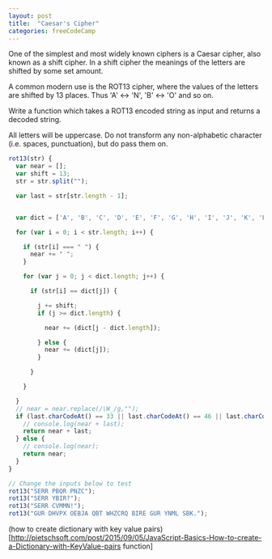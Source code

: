 ```yaml
---
layout: post
title:  "Caesar's Cipher"
categories: freeCodeCamp
---
```


One of the simplest and most widely known ciphers is a Caesar cipher, also known as a shift cipher. In a shift cipher the meanings of the letters are shifted by some set amount.

A common modern use is the ROT13 cipher, where the values of the letters are shifted by 13 places. Thus 'A' ↔ 'N', 'B' ↔ 'O' and so on.

Write a function which takes a ROT13 encoded string as input and returns a decoded string.

All letters will be uppercase. Do not transform any non-alphabetic character (i.e. spaces, punctuation), but do pass them on.


```javascript
rot13(str) {
  var near = [];
  var shift = 13;
  str = str.split("");

  var last = str[str.length - 1];


  var dict = ['A', 'B', 'C', 'D', 'E', 'F', 'G', 'H', 'I', 'J', 'K', 'L', 'M', 'N', 'O', 'P', 'Q', 'R', 'S', 'T', 'U', 'V', 'W', 'X', 'Y', 'Z'];

  for (var i = 0; i < str.length; i++) {

    if (str[i] === " ") {
      near += " ";
    }

    for (var j = 0; j < dict.length; j++) {

      if (str[i] == dict[j]) {

        j += shift;
        if (j >= dict.length) {

          near += (dict[j - dict.length]);

        } else {
          near += (dict[j]);
        }

      }

    }

  }
  // near = near.replace(/\W_/g,"");
  if (last.charCodeAt() == 33 || last.charCodeAt() == 46 || last.charCodeAt() == 63) {
    // console.log(near + last);
    return near + last;
  } else {
    // console.log(near);
    return near;
  }
}

// Change the inputs below to test
rot13("SERR PBQR PNZC");
rot13("SERR YBIR?");
rot13("SERR CVMMN!");
rot13("GUR DHVPX OEBJA QBT WHZCRQ BIRE GUR YNML SBK.");
```

(how to create dictionary with key value pairs)[http://pietschsoft.com/post/2015/09/05/JavaScript-Basics-How-to-create-a-Dictionary-with-KeyValue-pairs
function]
